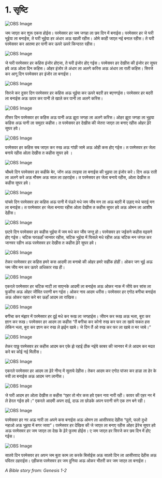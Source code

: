 # 1. सृष्टि

![OBS Image](https://cdn.door43.org/obs/jpg/360px/obs-en-01-01.jpg)

जम जाएत कर शुरू एकस होईस। परमेसवर हर जम जगहा ला छव दिन में बनाईस। परमेसवर हर जे घरी भूईया ला बनाईस, ते घरी भूईया हर अंधार अऊ खाली रहीस। ओमे काही जाएत नई बनाल रहीस। ते घरी परमेसवर कर आतमा हर पानी कर ऊपरे ऊपरे किन्दरत रहीस।

![OBS Image](https://cdn.door43.org/obs/jpg/360px/obs-en-01-02.jpg)

जे घरी परमेसवर हर कहिस इंजोर होएजा, ते घरी इंजोर होए गईस। परमेसवर हर देखीस की इंजोर हर सुघर हवे अऊ ओला दिन कहिस। ओहर इंजोर ले अंधार ला अलगे करिस अऊ अंधार ला राती कहिस। सिरजे कर आगू दिन परमेसवर हर इंजोर ला बनाईस।

![OBS Image](https://cdn.door43.org/obs/jpg/360px/obs-en-01-03.jpg)

सिरजे कर दुसर दिन परमेसवर हर कहिस अऊ भूईया कर ऊपरे बदरी हर बएनगईस। परमेसवर हर बदरी ला बनाईस अऊ ऊपर कर पानी ले खाले कर पानी ला अलगे करिस।

![OBS Image](https://cdn.door43.org/obs/jpg/360px/obs-en-01-04.jpg)

तीसर दिन परमेसवर हर कहिस अऊ पानी अऊ झुरा जगहा ला अलगे करिस। ओहर झुरा जगहा ला भुइया कहिस अऊ पानी ला समुदर कहीस। त परमेसवर हर देखीस की जेतरा जाएत ला बनाए रहीस ओहर ढ़ेरे सुघर हवे।

![OBS Image](https://cdn.door43.org/obs/jpg/360px/obs-en-01-05.jpg)

परमेसवर हर कहिस सब जाएत कर रुख अऊ गांछी जामे अऊ ओही कस होए गईस। त परमेसवर हर जेला बनाये रहीस ओला देखीस त कहीस सुघर हवे ।

![OBS Image](https://cdn.door43.org/obs/jpg/360px/obs-en-01-06.jpg)

चौथवे दिन परमेसवर हर कहीके बेर, जोंन अऊ तरइया ला बनाईस की भुइया ला इंजोर करे। दिन अऊ राती ला अलगे करे अऊ मौसम अऊ साल ला ठहराईस। त परमेसवर हर जेला बनाये रहीस, ओला देखीस त कहीस सुघर हवे।

![OBS Image](https://cdn.door43.org/obs/jpg/360px/obs-en-01-07.jpg)

पांचवे दिन परमेसवर हर कहिस अऊ पानी में पंऊरे मधे जम जीव मन ला अऊ बदरी में उड़ाए मधे चराई मन ला बनाईस। त परमेसवर हर जेला बनाया रहीस ओला देखीस त कहीस सुघर हवे अऊ ओमन ला आशीष देहीस।

![OBS Image](https://cdn.door43.org/obs/jpg/360px/obs-en-01-08.jpg)

छटवे दिन परमेसवर हर कहीस भुईया में जम मधे कर जीव जन्तु हो। परमेसवर हर जईसने कहीस वइसने होए गईस। चटिक घरऊहाँ जानवर रहीस, चटिक भुईया में घिसले मधे रहीस अऊ चटिक मन जंगल कर जानवर रहीन अऊ परमेसवर हर देखीस त कहीस ढ़ेरे सुघर हवे।

![OBS Image](https://cdn.door43.org/obs/jpg/360px/obs-en-01-09.jpg)

तेकर परमेसवर हर कहिस हमरे कस आदमी ला बनाबो की ओहर हमरे सहींक होहीं। ओकर जग भूई अऊ जम जीव मन कर ऊपरे अधिकार रख ही।

![OBS Image](https://cdn.door43.org/obs/jpg/360px/obs-en-01-10.jpg)

एकरले परमेसवर हर चटिक माटी ला साएनके आदमी ला बनाईस अऊ ओकर नाक में जीये कर सांस ला फुकीस अऊ ओहर जीवित पराणी बन गईस। ओकर नाव आदम धरीस। परमेसवर हर एगोठ बगीचा बनाईस अऊ ओकर पहरा करे बर ऊहाँ आदम ला राखिस।

![OBS Image](https://cdn.door43.org/obs/jpg/360px/obs-en-01-11.jpg)

बगीचा कर मंझार में परमेसवर हर दूई मधे कर रूख ला जगहाईस। जीवन कर रूख अऊ भला, बुरा कर ज्ञान कर रूख। परमेसवर हर आदम ला कहीस “तैं बगीचा कर कोनो रुख कर फर ला खाये सकत हस लेकिन भला, बुरा कर ज्ञान कर रुख ले झईन खाबे। जे दिन तैं ओ रुख कर फर ला खाबे त मर जाबे।”

![OBS Image](https://cdn.door43.org/obs/jpg/360px/obs-en-01-12.jpg)

तेकर पाछु परमेसवर हर कहीस आदम कर एके झे रहाई ठीक नईये काबर की जानवर में ले आदम कर मदत करे बर कोई नई मिलीस।

![OBS Image](https://cdn.door43.org/obs/jpg/360px/obs-en-01-13.jpg)

एकरले परमेसवर हर आदम ला ढ़ेरे नीन्द में सुताये देहीस। तेकर आदम कर एगोठ पांजर कर हाडा ला हेर के स्त्री ला बनाईस अऊ आदम जग लानीस।

![OBS Image](https://cdn.door43.org/obs/jpg/360px/obs-en-01-14.jpg)

जे घरी आदम हर ओला देखीस त कहीस “एहर तो मोर कस हवे एकर नाव नारी रही। कावर की एहर नर में ले हेरल गईस हवे।” एकरले आदमी अपन दाई, दाऊ ला छोडके अपन परानी संगे एक तन बने रही।

![OBS Image](https://cdn.door43.org/obs/jpg/360px/obs-en-01-15.jpg)

परमेसवर हर नर अऊ नारी ला अपने कस बनाईस अऊ ओमन ला आसीरवाद देहीस “पूतो, फलो दुधो नहाओ अऊ भूइया में बगर जावा”। परमेसवर हर देखिस की जे जाएत ला बनाए रहीस ओहर ढ़ेरेच सुघर हवे अऊ परमेसवर हर जम जाएत ला देख के ढ़ेरे फुरमा होईस। ए जम जाएत हर सिरजे कर छव दिन में होए गईस।

![OBS Image](https://cdn.door43.org/obs/jpg/360px/obs-en-01-16.jpg)

सातवे दिन परमेसवर हर अपन जम बुता काम ला करके बिसोईस अऊ सातवे दिन ला आसीरवाद देहीस अऊ पवितर ठहराईस। एहीकस परमेसवर हर जम दुनिया अऊ ओकर भीतरी कर जम जाएत ला बनाईस।

_A Bible story from: Genesis 1-2_